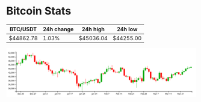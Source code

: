 # Bitcoin Stats

BTC/USDT|24h change|24h high|24h low|
|---|---|---|---|
|$44862.78|1.03%|$45036.04|$44255.00|

<img src="./chart.svg">
